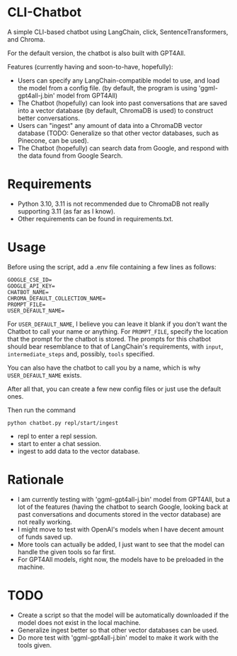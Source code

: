 # CLI-Chatbot

A simple CLI-based chatbot using LangChain, click, SentenceTransformers, and Chroma.

For the default version, the chatbot is also built with GPT4All.

Features (currently having and soon-to-have, hopefully):

- Users can specify any LangChain-compatible model to use, and load the model from a config file. (by default, the program is using 'ggml-gpt4all-j.bin' model from GPT4All)
- The Chatbot (hopefully) can look into past conversations that are saved into a vector database (by default, ChromaDB is used) to construct better conversations.
- Users can "ingest" any amount of data into a ChromaDB vector database (TODO: Generalize so that other vector databases, such as Pinecone, can be used).
- The Chatbot (hopefully) can search data from Google, and respond with the data found from Google Search.

# Requirements

- Python 3.10, 3.11 is not recommended due to ChromaDB not really supporting 3.11 (as far as I know).
- Other requirements can be found in requirements.txt.

# Usage

Before using the script, add a .env file containing a few lines as follows:
```
GOOGLE_CSE_ID=
GOOGLE_API_KEY=
CHATBOT_NAME=
CHROMA_DEFAULT_COLLECTION_NAME=
PROMPT_FILE=
USER_DEFAULT_NAME=
```
For `USER_DEFAULT_NAME`, I believe you can leave it blank if you don't want the Chatbot to call your name or anything.
For `PROMPT_FILE`, specify the location that the prompt for the chatbot is stored. The prompts for this chatbot should bear resemblance to that of LangChain's requirements, with `input`, `intermediate_steps` and, possibly, `tools` specified.

You can also have the chatbot to call you by a name, which is why `USER_DEFAULT_NAME` exists.

After all that, you can create a few new config files or just use the default ones.

Then run the command
```
python chatbot.py repl/start/ingest
```

- repl to enter a repl session.
- start to enter a chat session.
- ingest to add data to the vector database.

# Rationale

- I am currently testing with 'ggml-gpt4all-j.bin' model from GPT4All, but a lot of the features (having the chatbot to search Google, looking back at past conversations and documents stored in the vector database) are not really working.
- I might move to test with OpenAI's models when I have decent amount of funds saved up.
- More tools can actually be added, I just want to see that the model can handle the given tools so far first.
- For GPT4All models, right now, the models have to be preloaded in the machine.

# TODO

- Create a script so that the model will be automatically downloaded if the model does not exist in the local machine.
- Generalize ingest better so that other vector databases can be used.
- Do more test with 'ggml-gpt4all-j.bin' model to make it work with the tools given.

